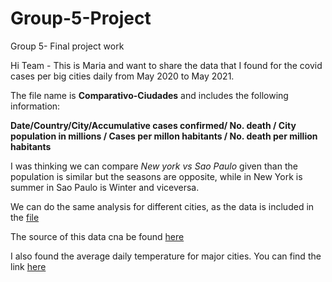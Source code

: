 # Group-5-Project
Group 5- Final project work


Hi Team - This is Maria and want to share the data that I found for the covid cases per big cities daily from May 2020 to May 2021.

The file name is **Comparativo-Ciudades** and includes the following information:

**Date/Country/City/Accumulative cases confirmed/ No. death / City population in millions / Cases per millon habitants / No. death per million habitants**

I was thinking we can compare *New york vs Sao Paulo* given than the population is similar but the seasons are opposite, while in New York is summer in Sao Paulo is Winter and viceversa.

We can do the same analysis for different cities, as the data is included in the [file](https://github.com/archinarula/Group-5-Project/blob/Maria/Comparativo-ciudades.csv)

The source of this data cna be found [here](https://saludata.saludcapital.gov.co/osb/index.php/datos-de-salud/enfermedades-trasmisibles/covid19/)

I also found the average daily temperature for major cities. You can find the link [here](https://www.kaggle.com/sudalairajkumar/daily-temperature-of-major-cities) 
